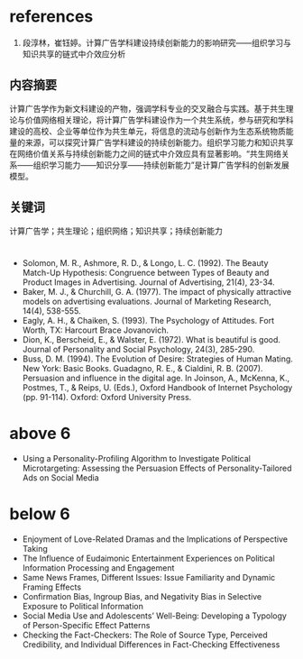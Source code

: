 # references
1. 段淳林，崔钰婷。计算广告学科建设持续创新能力的影响研究——组织学习与知识共享的链式中介效应分析

## 内容摘要
计算广告学作为新文科建设的产物，强调学科专业的交叉融合与实践。基于共生理论与价值网络相关理论，将计算广告学科建设作为一个共生系统，参与研究和学科建设的高校、企业等单位作为共生单元，将信息的流动与创新作为生态系统物质能量的来源，可以探究计算广告学科建设的持续创新能力。组织学习能力和知识共享在网络价值关系与持续创新能力之间的链式中介效应具有显著影响。“共生网络关系——组织学习能力——知识分享——持续创新能力”是计算广告学科的创新发展模型。

## 关键词
计算广告学；共生理论；组织网络；知识共享；持续创新能力

# 
* Solomon, M. R., Ashmore, R. D., & Longo, L. C. (1992). The Beauty Match-Up Hypothesis: Congruence between Types of Beauty and Product Images in Advertising. Journal of Advertising, 21(4), 23-34.
* Baker, M. J., & Churchill, G. A. (1977). The impact of physically attractive models on advertising evaluations. Journal of Marketing Research, 14(4), 538-555.
* Eagly, A. H., & Chaiken, S. (1993). The Psychology of Attitudes. Fort Worth, TX: Harcourt Brace Jovanovich.
* Dion, K., Berscheid, E., & Walster, E. (1972). What is beautiful is good. Journal of Personality and Social Psychology, 24(3), 285-290.
* Buss, D. M. (1994). The Evolution of Desire: Strategies of Human Mating. New York: Basic Books.
Guadagno, R. E., & Cialdini, R. B. (2007). Persuasion and influence in the digital age. In Joinson, A., McKenna, K., Postmes, T., & Reips, U. (Eds.), Oxford Handbook of Internet Psychology (pp. 91-114). Oxford: Oxford University Press.

# above 6
* Using a Personality-Profiling Algorithm to Investigate Political Microtargeting: Assessing the Persuasion Effects of Personality-Tailored Ads on Social Media

# below 6
* Enjoyment of Love-Related Dramas and the Implications of Perspective Taking
* The Influence of Eudaimonic Entertainment Experiences on Political Information Processing and Engagement
* Same News Frames, Different Issues: Issue Familiarity and Dynamic Framing Effects
* Confirmation Bias, Ingroup Bias, and Negativity Bias in Selective Exposure to Political Information
* Social Media Use and Adolescents’ Well-Being: Developing a Typology of Person-Specific Effect Patterns
* Checking the Fact-Checkers: The Role of Source Type, Perceived Credibility, and Individual Differences in Fact-Checking Effectiveness